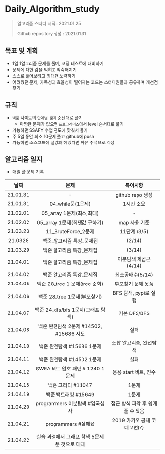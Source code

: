 # Daily_Algorithm_study

> 알고리즘 스터디 시작 : 2021.01.25
>
> Github repository 생성 : 2021.01.31



## 목표 및 계획

- 1일 1알고리즘 문제를 풀며, 코딩 테스트에 대비하기
- 문제에 대한 감을 익히고 익숙해지기
- 스스로 풀어보려고 최대한 노력하기
- 어려웠던 문제, 가독성과 효율성이 떨어지는 코드는 스터디원들과 공유하며 개선점 찾기



## 규칙

- `백준` 사이트의 `단계별 문제` 순선대로 풀기
  - 마땅한 문제가 없으면 `프로그래머스`에서 level 순서대로 풀기
- 가능하면 SSAFY 수업 진도에 맞춰서 풀기
- 주 5일 동안 최소 10문제 풀고 github에 push
- 가능하면 소스코드에 설명과 헤맸다면 이유 주석으로 작성



## 알고리즘 일지

- 매일 풀 문제 기록

|   날짜   |                      문제                      |             특이사항              |
| :------: | :--------------------------------------------: | :-------------------------------: |
| 21.01.31 |                       -                        |         github repo 생성          |
| 21.01.31 |               04_while문(1문제)                |            1시간 소요             |
| 21.02.01 |           05_array 1문제(최소,최대)            |                 -                 |
| 21.02.02 |         05_array 1문제(최댓값 구하기)          |           map 사용 기준           |
| 21.03.23 |              11_BruteForce_2문제               |           11단계 (3/5)            |
| 21.0328  |           백준_알고리즘 특강\_문제집           |              (2/14)               |
| 21.03.29 |           백준 알고리즘 특강_문제집            |              (3/14)               |
| 21.04.01 |           백준 알고리즘 특강_문제집            |       이분탐색 제곱근(4/14)       |
| 21.04.02 |           백준 알고리즘 특강_문제집            |         최소공배수(5/14)          |
| 21.04.05 |         백준 28_tree 1 문제(tree 순회)         |        부모찾기 문제 못품         |
| 21.04.06 |          백준 28_tree 1문제(부모찾기)          |       BFS 탐색, pypi로 실행       |
| 21.04.07 |       백준 24_dfs/bfs 1문제(그래프 탐색)       |           기본 DFS/BFS            |
| 21.04.08 |    백준 완전탐색 2문제 #14502, #15686 시도     |               실패                |
| 21.04.10 |           백준 완전탐색 #15686 1문제           |      조합 알고리즘, 완전탐색      |
| 21.04.11 |           백준 완전탐색 #14502 1문제           |               실패                |
| 21.04.12 |        SWEA 비트 암호 패턴 # 1240 1문제        |       응용 start 비트, 진수       |
| 21.04.15 |               백준 그리디 #11047               |               1문제               |
| 21.04.19 |              백준 백트래킹 #15649              |               1문제               |
| 21.04.20 |         programmers 이분탐색 #입국심사         | 접근 방식 파악 후 쉽게 풀 수 있음 |
| 21.04.21 |              programmers #실패율               |   2019 카카오 공채 코테 2번(?)    |
| 21.04.22 | 실습 과정에서 그래프 탐색 5문제 푼 것으로 대체 |                                   |



